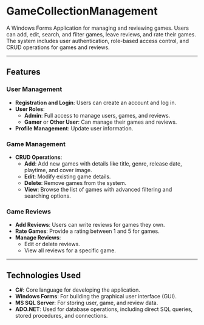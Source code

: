 # GameCollectionManagement


A Windows Forms Application for managing and reviewing games. Users can add, edit, search, and filter games, leave reviews, and rate their games. The system includes user authentication, role-based access control, and CRUD operations for games and reviews.  

---

## Features  

### User Management  
- **Registration and Login**: Users can create an account and log in.  
- **User Roles**:  
  - **Admin**: Full access to manage users, games, and reviews.  
  - **Gamer** or **Other User**: Can manage their games and reviews.  
- **Profile Management**: Update user information.  

### Game Management  
- **CRUD Operations**:  
  - **Add**: Add new games with details like title, genre, release date, playtime, and cover image.  
  - **Edit**: Modify existing game details.  
  - **Delete**: Remove games from the system.  
  - **View**: Browse the list of games with advanced filtering and searching options.  

### Game Reviews  
- **Add Reviews**: Users can write reviews for games they own.  
- **Rate Games**: Provide a rating between 1 and 5 for games.  
- **Manage Reviews**:  
  - Edit or delete reviews.  
  - View all reviews for a specific game.  

---

## Technologies Used  
- **C#**: Core language for developing the application.  
- **Windows Forms**: For building the graphical user interface (GUI).  
- **MS SQL Server**: For storing user, game, and review data.  
- **ADO.NET**: Used for database operations, including direct SQL queries, stored procedures, and connections.  


